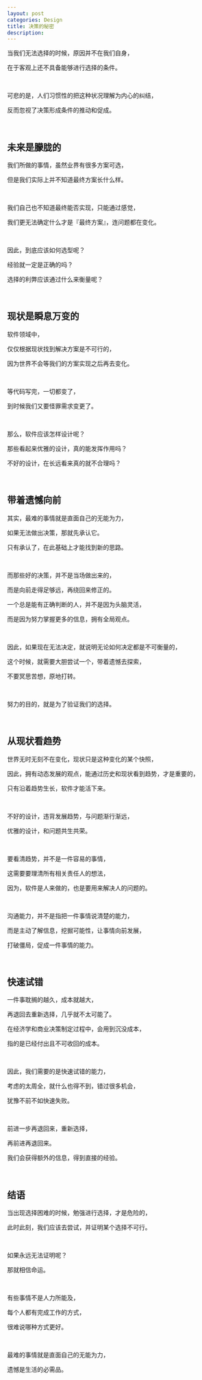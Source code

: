 ```yaml
---
layout: post
categories: Design
title: 决策的秘密
description: 
---
```


当我们无法选择的时候，原因并不在我们自身，

在于客观上还不具备能够进行选择的条件。

<br/>

可悲的是，人们习惯性的把这种状况理解为内心的纠结，

反而忽视了决策形成条件的推动和促成。

<br/>

## **未来是朦胧的**

我们所做的事情，虽然业界有很多方案可选，

但是我们实际上并不知道最终方案长什么样。

<br/>

我们自己也不知道最终能否实现，只能通过感觉，

我们更无法确定什么才是『最终方案』，连问题都在变化。

<br/>

因此，到底应该如何选型呢？

经验就一定是正确的吗？

选择的利弊应该通过什么来衡量呢？

<br/>

## **现状是瞬息万变的**

软件领域中，

仅仅根据现状找到解决方案是不可行的，

因为世界不会等我们的方案实现之后再去变化。

<br/>

等代码写完，一切都变了，

到时候我们又要怪罪需求变更了。

<br/>

那么，软件应该怎样设计呢？

那些看起来优雅的设计，真的能发挥作用吗？

不好的设计，在长远看来真的就不合理吗？

<br/>

## **带着遗憾向前**

其实，最难的事情就是直面自己的无能为力，

如果无法做出决策，那就先承认它。

只有承认了，在此基础上才能找到新的思路。

<br/>

而那些好的决策，并不是当场做出来的，

而是向前走得足够远，再绕回来修正的。

一个总是能有正确判断的人，并不是因为头脑灵活，

而是因为努力掌握更多的信息，拥有全局观点。

<br/>

因此，如果现在无法决定，就说明无论如何决定都是不可衡量的，

这个时候，就需要大胆尝试一个，带着遗憾去探索，

不要冥思苦想，原地打转。

<br/>

努力的目的，就是为了验证我们的选择。

<br/>

## **从现状看趋势**

世界无时无刻不在变化，现状只是这种变化的某个快照，

因此，拥有动态发展的观点，能通过历史和现状看到趋势，才是重要的，

只有沿着趋势生长，软件才能活下来。

<br/>

不好的设计，违背发展趋势，与问题渐行渐远，

优雅的设计，和问题共生共荣。

<br/>

要看清趋势，并不是一件容易的事情，

这需要要理清所有相关责任人的想法，

因为，软件是人来做的，也是要用来解决人的问题的。

<br/>

沟通能力，并不是指把一件事情说清楚的能力，

而是主动了解信息，挖掘可能性，让事情向前发展，

打破僵局，促成一件事情的能力。

<br/>

## **快速试错**

一件事耽搁的越久，成本就越大，

再退回去重新选择，几乎就不太可能了。

在经济学和商业决策制定过程中，会用到沉没成本，

指的是已经付出且不可收回的成本。

<br/>

因此，我们需要的是快速试错的能力，

考虑的太周全，就什么也得不到，错过很多机会，

犹豫不前不如快速失败。

<br/>

前进一步再退回来，重新选择，

再前进再退回来。

我们会获得额外的信息，得到直接的经验。

<br/>

## **结语**

当出现选择困难的时候，勉强进行选择，才是危险的，

此时此刻，我们应该去尝试，并证明某个选择不可行。

<br/>

如果永远无法证明呢？

那就相信命运。

<br/>

有些事情不是人力所能及，

每个人都有完成工作的方式，

很难说哪种方式更好。

<br/>

最难的事情就是直面自己的无能为力，

遗憾是生活的必需品。